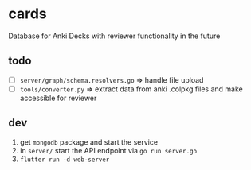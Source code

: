 # cards
Database for Anki Decks with reviewer functionality in the future

## todo
- [ ] `server/graph/schema.resolvers.go` => handle file upload
- [ ] `tools/converter.py` => extract data from anki .colpkg files and make accessible for reviewer

## dev
1. get `mongodb` package and start the service
2. in `server/` start the API endpoint via `go run server.go`
3. `flutter run -d web-server`